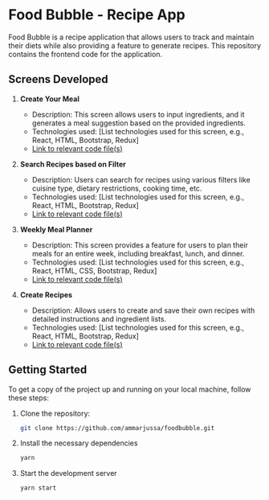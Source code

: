 # Food Bubble - Recipe App

Food Bubble is a recipe application that allows users to track and maintain their diets while also providing a feature to generate recipes. This repository contains the frontend code for the application.

## Screens Developed

1. **Create Your Meal**
    - Description: This screen allows users to input ingredients, and it generates a meal suggestion based on the provided ingredients.
    - Technologies used: [List technologies used for this screen, e.g., React, HTML, Bootstrap, Redux]
    - [Link to relevant code file(s)](src/components/Home/Home.js)

2. **Search Recipes based on Filter**
    - Description: Users can search for recipes using various filters like cuisine type, dietary restrictions, cooking time, etc.
    - Technologies used: [List technologies used for this screen, e.g., React, HTML, Bootstrap, Redux]
    - [Link to relevant code file(s)](src/components/Search)

3. **Weekly Meal Planner**
    - Description: This screen provides a feature for users to plan their meals for an entire week, including breakfast, lunch, and dinner.
    - Technologies used: [List technologies used for this screen, e.g., React, HTML, CSS, Bootstrap, Redux]
    - [Link to relevant code file(s)](src/components/MealPlanner)

4. **Create Recipes**
    - Description: Allows users to create and save their own recipes with detailed instructions and ingredient lists.
    - Technologies used: [List technologies used for this screen, e.g., React, HTML, Bootstrap, Redux]
    - [Link to relevant code file(s)](src/components/CustomRecipe/MyCustomRecipes.js)

## Getting Started

To get a copy of the project up and running on your local machine, follow these steps:

1. Clone the repository:
   ```bash
   git clone https://github.com/ammarjussa/foodbubble.git
2. Install the necessary dependencies
   ```bash
   yarn
3. Start the development server
   ```bash
   yarn start    
